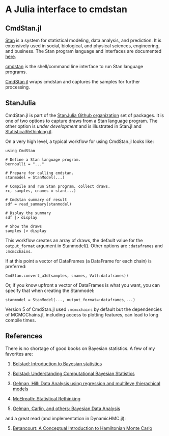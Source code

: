# A Julia interface to cmdstan

## CmdStan.jl

[Stan](https://github.com/stan-dev/stan) is a system for statistical modeling, data analysis, and prediction. It is extensively used in social, biological, and physical sciences, engineering, and business. The Stan program language and interfaces are documented [here](http://mc-stan.org/documentation/).

[cmdstan](http://mc-stan.org/interfaces/cmdstan.html) is the shell/command line interface to run Stan language programs. 

[CmdStan.jl](https://github.com/StanJulia/CmdStan.jl) wraps cmdstan and captures the samples for further processing.

## StanJulia

CmdStan.jl is part of the [StanJulia Github organization](https://github.com/StanJulia) set of packages. It is one of two options to capture draws from a Stan language program. The other option is *under development* and is illustrated in Stan.jl and [StatisticalRethinking.jl](https://github.com/StatisticalRethinkingJulia/StatisticalRethinking.jl).

On a very high level, a typical workflow for using CmdStan.jl looks like:

```
using CmdStan

# Define a Stan language program.
bernoulli = "..."

# Prepare for calling cmdstan.
stanmodel = StanModel(...)

# Compile and run Stan program, collect draws.
rc, samples, cnames = stan(...)

# Cmdstan summary of result
sdf = read_summary(stanmodel)

# Dsplay the summary
sdf |> display

# Show the draws
samples |> display
```
This workflow creates an array of draws, the default value for the `output_format` argument in Stanmodel(). Other options are `:dataframes` and `:mcmcchains`.

If at this point a vector of DataFrames (a DataFrame for each chain) is preferred:
```
CmdStan.convert_a3d(samples, cnames, Val(:dataframes))
```
Or, if you know upfront a vector of DataFrames is what you want, you can specify that when creating the Stanmodel:
```
stanmodel = StanModel(..., output_format=:dataframes,...)
```
Version 5 of CmdStan.jl used `:mcmcchains` by default but the dependencies of MCMCChains.jl, including access to plotting features, can lead to long compile times.

## References

There is no shortage of good books on Bayesian statistics. A few of my favorites are:

1. [Bolstad: Introduction to Bayesian statistics](http://www.wiley.com/WileyCDA/WileyTitle/productCd-1118593227.html)

2. [Bolstad: Understanding Computational Bayesian Statistics](http://www.wiley.com/WileyCDA/WileyTitle/productCd-0470046090.html)

3. [Gelman, Hill: Data Analysis using regression and multileve,/hierachical models](http://www.stat.columbia.edu/~gelman/arm/)

4. [McElreath: Statistical Rethinking](http://xcelab.net/rm/statistical-rethinking/)

5. [Gelman, Carlin, and others: Bayesian Data Analysis](http://www.stat.columbia.edu/~gelman/book/)

and a great read (and implementation in DynamicHMC.jl):

5. [Betancourt: A Conceptual Introduction to Hamiltonian Monte Carlo](https://arxiv.org/abs/1701.02434)
